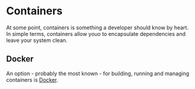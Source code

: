 # Containers

At some point, containers is something a developer should know by heart. 
In simple terms, containers allow youo to encapsulate dependencies and leave your system clean.

## Docker

An option - probably the most known - for building, running and managing containers is [Docker](https://docs.docker.com/).

